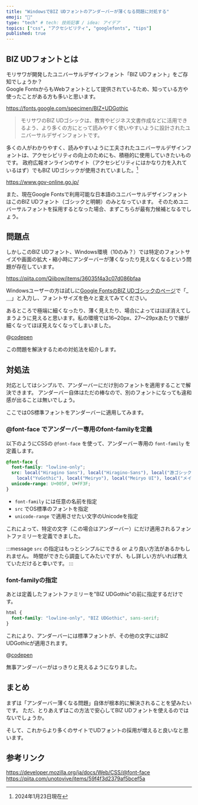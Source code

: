 ```yaml
---
title: "WindowsでBIZ UDフォントのアンダーバーが薄くなる問題に対処する"
emoji: "🫥"
type: "tech" # tech: 技術記事 / idea: アイデア
topics: ["css", "アクセシビリティ", "googlefonts", "tips"]
published: true
---
```


## BIZ UDフォントとは

モリサワが開発したユニバーサルデザインフォント「BIZ UDフォント」をご存知でしょうか？  
Google FontsからもWebフォントとして提供されているため、知っている方や使ったことがある方も多いと思います。

https://fonts.google.com/specimen/BIZ+UDGothic

> モリサワのBIZ UDゴシックは、教育やビジネス文書作成などに活用できるよう、より多くの方にとって読みやすく使いやすいように設計されたユニバーサルデザインフォントです。

多くの人がわかりやすく、読みやすいように工夫されたユニバーサルデザインフォントは、アクセシビリティの向上のためにも、積極的に使用していきたいものです。
政府広報オンラインのサイト（アクセシビリティにはかなり力を入れているはず）でもBIZ UDゴシックが使用されていました。[^1]

[^1]: 2024年1月23日現在

https://www.gov-online.go.jp/

また、現在Google Fontsで利用可能な日本語のユニバーサルデザインフォントはこのBIZ UDフォント（ゴシックと明朝）のみとなっています。
そのためユニバーサルフォントを採用するとなった場合、まずこちらが最有力候補となるでしょう。

## 問題点

しかしこのBIZ UDフォント、Windows環境（10のみ？）では特定のフォントサイズや画面の拡大・縮小時にアンダーバーが薄くなったり見えなくなるという問題が存在しています。

https://qiita.com/Qiibow/items/36035f4a3c07d086bfaa

Windowsユーザーの方は試しに[Google FontsのBIZ UDゴシックのページ](https://fonts.google.com/specimen/BIZ+UDGothic)で「_ ＿」と入力し、フォントサイズを色々と変えてみてください。

あるところで極端に細くなったり、薄く見えたり、場合によってはほぼ消えてしまうように見えると思います。私の環境では16~20px、27～29pxあたりで線が細くなってほぼ見えなくなってしまいました。

@[codepen](https://codepen.io/saka-na/pen/VwRzMJG)

この問題を解決するための対処法を紹介します。

## 対処法

対応としてはシンプルで、アンダーバーにだけ別のフォントを適用することで解決できます。
アンダーバー自体はただの棒なので、別のフォントになっても違和感が出ることは無いでしょう。

ここではOS標準フォントをアンダーバーに適用してみます。

### @font-face でアンダーバー専用のfont-familyを定義

以下のようにCSSの `@font-face` を使って、アンダーバー専用の `font-family` を定義します。

```css
@font-face {
  font-family: "lowline-only";
  src: local("Hiragino Sans"), local("Hiragino-Sans"), local("游ゴシック体"),
    local("YuGothic"), local("Meiryo"), local("Meiryo UI"), local("メイリオ");
  unicode-range: U+005F, U+FF3F;
}
```

- `font-family` には任意の名前を指定
- `src` でOS標準のフォントを指定
- `unicode-range` で適用させたい文字のUnicodeを指定

これによって、特定の文字（この場合はアンダーバー）にだけ適用されるフォントファミリーを定義できました。

:::message
`src` の指定はもっとシンプルにできる or より良い方法があるかもしれません。
時間ができたら調査してみたいですが、もし詳しい方がいれば教えていただけると幸いです。
:::

### font-familyの指定
あとは定義したフォントファミリーを"BIZ UDGothic"の前に指定するだけです。

```css
html {
  font-family: "lowline-only", "BIZ UDGothic", sans-serif;
}
```

これにより、アンダーバーには標準フォントが、その他の文字にはBIZ UDGothicが適用されます。

@[codepen](https://codepen.io/saka-na/pen/vYPJWNb)

無事アンダーバーがはっきりと見えるようになりました。

## まとめ

まずは「アンダーバー薄くなる問題」自体が根本的に解決されることを望みたいです。
ただ、とりあえずはこの方法で安心してBIZ UDフォントを使えるのではないでしょうか。

そして、これからより多くのサイトでUDフォントの採用が増えると良いなと思います。

## 参考リンク
https://developer.mozilla.org/ja/docs/Web/CSS/@font-face
https://qiita.com/unotovive/items/59f4f3d2379af5bcef5a
